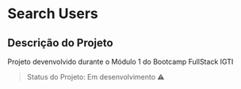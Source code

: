 # Search Users

## Descrição do Projeto
<p align="justify"> Projeto devenvolvido durante o  Módulo 1 do Bootcamp FullStack IGTI </p>

> Status do Projeto: Em desenvolvimento :warning:

